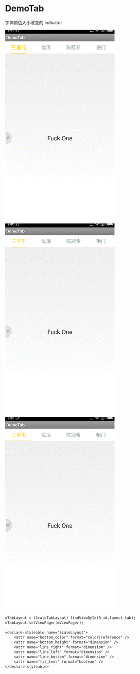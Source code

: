 # DemoTab
字体颜色大小改变的 indicator

![image](https://github.com/ldy441040480/DemoTab/blob/master/gif/a.gif)   ![image](https://github.com/ldy441040480/DemoTab/blob/master/gif/b.gif)   
![image](https://github.com/ldy441040480/DemoTab/blob/master/gif/c.gif)   


    
    mTabLayout = (ScaleTabLayout) findViewById(R.id.layout_tab);
    mTabLayout.setViewPager(mViewPager);
    
    <declare-styleable name="ScaleLayout">
        <attr name="bottom_color" format="color|reference" />
        <attr name="bottom_height" format="dimension" />
        <attr name="line_right" format="dimension" />
        <attr name="line_left" format="dimension" />
        <attr name="line_bottom" format="dimension" />
        <attr name="fit_text" format="boolean" />
    </declare-styleable>
    
